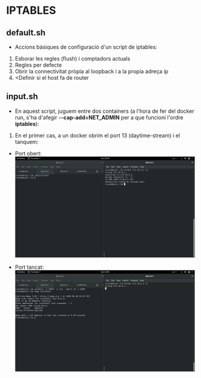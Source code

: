 # IPTABLES
## default.sh
- Accions bàsiques de configuració d'un script de iptables:
1. Esborar les regles (flush) i comptadors actuals
2. Regles per defecte
3. Obrir la connectivitat pròpia al loopback i a la propia adreça ip
4. <Definir si el host fa de router

## input.sh
- En aquest script, juguem entre dos containers (a l'hora de fer del docker run, s'ha d'afegir **--cap-add=NET_ADMIN** per a que funcioni l'ordre **iptables**):
1. En el primer cas, a un docker obrim el port 13 (daytime-stream) i el tanquem:
- Port obert:  
![foto1](./aux/1.png)

- Port tancat:
![foto2](./aux/2.png)